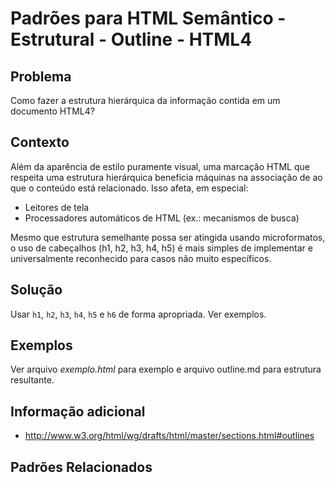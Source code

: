 Padrões para HTML Semântico - Estrutural - Outline - HTML4
===============================================================================

## Problema
Como fazer a estrutura hierárquica da informação contida em um documento HTML4?

## Contexto
Além da aparência de estilo puramente visual, uma marcação HTML que respeita
uma estrutura hierárquica beneficia máquinas na associação de ao que
o conteúdo está relacionado. Isso afeta, em especial:

- Leitores de tela
- Processadores automáticos de HTML (ex.: mecanismos de busca)

Mesmo que estrutura semelhante possa ser atingida usando microformatos, o uso
de cabeçalhos (h1, h2, h3, h4, h5) é mais simples de implementar e
universalmente reconhecido para casos não muito específicos.

## Solução

Usar `h1`, `h2`, `h3`, `h4`, `h5` e `h6` de forma apropriada. Ver exemplos.

## Exemplos

Ver arquivo *exemplo.html* para exemplo e arquivo outline.md para estrutura 
resultante.

## Informação adicional

- http://www.w3.org/html/wg/drafts/html/master/sections.html#outlines

## Padrões Relacionados